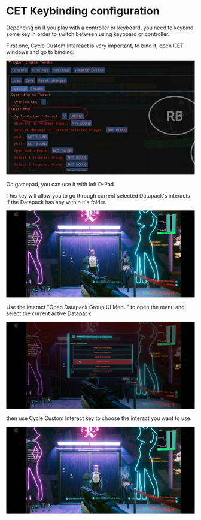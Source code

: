 # CET Keybinding configuration

Depending on if you play with a controller or keyboard, you need to keybind some key in order to switch between using keyboard or controller.

First one, Cycle Custom Intereact is very important, to bind it, open CET windows and go to binding:

![alt 1](./assets/images/cet-key-binding/../gettings-started/cet-key-binding/1.jpg)

On gamepad, you can use it with left D-Pad

This key will allow you to go through current selected Datapack's interacts if the Datapack has any within it's folder.

![alt 2](./assets/images/cet-key-binding/../gettings-started/cet-key-binding/2.jpg)

Use the interact "Open Datapack Group UI Menu" to open the menu and select the current active Datapack

![alt 3](./assets/images/cet-key-binding/../gettings-started/cet-key-binding/3.jpg)

then use Cycle Custom Interact key to choose the interact you want to use. 

![alt 4](./assets/images/cet-key-binding/../gettings-started/cet-key-binding/4.jpg)